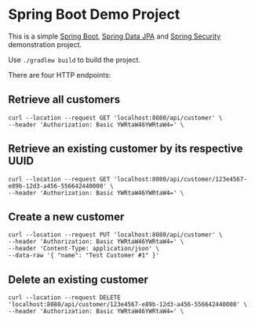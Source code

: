 # Spring Boot Demo Project

This is a simple [Spring Boot](https://spring.io/projects/spring-boot), [Spring Data JPA](https://spring.io/projects/spring-data-jpa) and [Spring Security](https://spring.io/projects/spring-security) demonstration project. 

Use `./gradlew build` to build the project.

There are four HTTP endpoints:

## Retrieve all customers
    curl --location --request GET 'localhost:8080/api/customer' \
    --header 'Authorization: Basic YWRtaW46YWRtaW4=' \

## Retrieve an existing customer by its respective UUID
    curl --location --request GET 'localhost:8080/api/customer/123e4567-e89b-12d3-a456-556642440000' \
    --header 'Authorization: Basic YWRtaW46YWRtaW4=' \

## Create a new customer
    curl --location --request PUT 'localhost:8080/api/customer' \
    --header 'Authorization: Basic YWRtaW46YWRtaW4=' \
    --header 'Content-Type: application/json' \
    --data-raw '{ "name": "Test Customer #1" }'

## Delete an existing customer
    curl --location --request DELETE 'localhost:8080/api/customer/123e4567-e89b-12d3-a456-556642440000' \
    --header 'Authorization: Basic YWRtaW46YWRtaW4=' \

